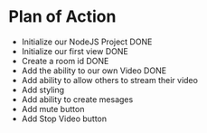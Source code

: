# Plan of Action

- Initialize our NodeJS Project DONE
- Initialize our first view DONE
- Create a room id DONE
- Add the ability to our own Video DONE
- Add ability to allow others to stream their video
- Add styling
- Add ability to create mesages
- Add mute button
- Add Stop Video button
